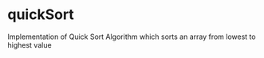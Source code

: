 # quickSort
Implementation of Quick Sort Algorithm which sorts an array from lowest to highest value

